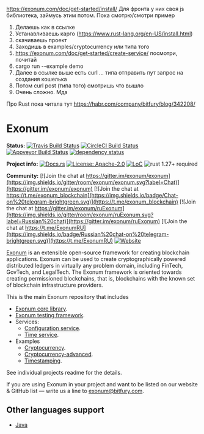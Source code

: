 https://exonum.com/doc/get-started/install/
Для фронта у них своя js библиотека, займусь этим потом. Пока смотрю/смотри пример
1. Делаешь как в ссылке
2. Устанавливаешь карго (https://www.rust-lang.org/en-US/install.html)
3. скачиваешь проект
4. Заходишь в examples/cryptocurrency или типа того
5. https://exonum.com/doc/get-started/create-service/ посмотри, почитай
6. cargo run --example demo
7. Далее в ссылке выше есть curl … типа отправить пут запрос на создания кошелька 
8. Потом curl post (типа того) смотришь что вышло
9. Очень сложно. Мда


Про Rust пока читала тут https://habr.com/company/bitfury/blog/342208/



# Exonum

**Status:**
[![Travis Build Status](https://img.shields.io/travis/exonum/exonum/master.svg?label=Linux)](https://travis-ci.com/exonum/exonum)
[![CircleCI Build Status](https://img.shields.io/circleci/project/github/exonum/exonum/master.svg?label=MacOS)](https://circleci.com/gh/exonum/exonum/tree/master)
[![Appveyor Build Status](https://img.shields.io/appveyor/ci/exonum-org/exonum/master.svg?label=Windows)](https://ci.appveyor.com/project/exonum-org/exonum)
[![dependency status](https://deps.rs/repo/github/exonum/exonum/status.svg)](https://deps.rs/repo/github/exonum/exonum)

**Project info:**
[![Docs.rs](https://docs.rs/exonum/badge.svg)](https://docs.rs/exonum)
[![License: Apache-2.0](https://img.shields.io/github/license/exonum/exonum.svg)](LICENSE.md)
[![LoC](https://tokei.rs/b1/github/exonum/exonum)](https://github.com/exonum/exonum)
![rust 1.27+ required](https://img.shields.io/badge/rust-1.27+-blue.svg?label=Required%20Rust)

**Community:**
[![Join the chat at https://gitter.im/exonum/exonum](https://img.shields.io/gitter/room/exonum/exonum.svg?label=Chat)](https://gitter.im/exonum/exonum)
[![Join the chat at https://t.me/exonum_blockchain](https://img.shields.io/badge/Chat-on%20telegram-brightgreen.svg)](https://t.me/exonum_blockchain)
[![Join the chat at https://gitter.im/exonum/ruExonum](https://img.shields.io/gitter/room/exonum/ruExonum.svg?label=Russian%20chat)](https://gitter.im/exonum/ruExonum)
[![Join the chat at https://t.me/ExonumRU](https://img.shields.io/badge/Russian%20chat-on%20telegram-brightgreen.svg)](https://t.me/ExonumRU)
[![Website](https://img.shields.io/website/http/exonum.com.svg?label=Website)](https://exonum.com)

[Exonum](https://exonum.com/) is an extensible open-source framework for
creating blockchain applications. Exonum can be used to create cryptographically
powered distributed ledgers in virtually any problem domain, including FinTech,
GovTech, and LegalTech. The Exonum framework is oriented towards creating
permissioned blockchains, that is, blockchains with the known set of blockchain
infrastructure providers.

This is the main Exonum repository that includes

* [Exonum core library](exonum/README.md).
* [Exonum testing framework](testkit/README.md).
* Services:
  * [Configuration service](services/configuration/README.md).
  * [Time service](services/time/README.md).
* Examples
  * [Cryptocurrency](examples/cryptocurrency/README.md).
  * [Cryptocurrency-advanced](examples/cryptocurrency-advanced/README.md).
  * [Timestamping](examples/timestamping/README.md).

See individual projects readme for the details.

If you are using Exonum in your project and want to be listed on our website &
GitHub list — write us a line to <exonum@bitfury.com>.

## Other languages support

* [Java](https://github.com/exonum/exonum-java-binding)
